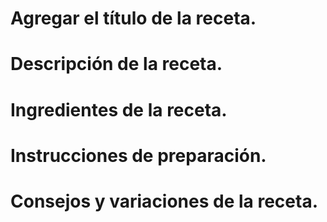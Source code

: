# Agregar el título de la receta.

# Descripción de la receta.

# Ingredientes de la receta.

# Instrucciones de preparación.

# Consejos y variaciones de la receta.